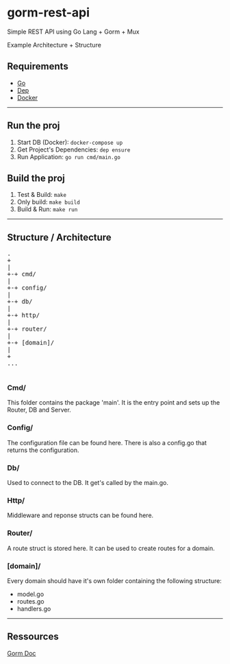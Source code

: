 # gorm-rest-api
Simple REST API using Go Lang + Gorm + Mux


Example Architecture + Structure

## Requirements

- [Go](https://golang.org/)
- [Dep](https://github.com/golang/dep)
- [Docker](https://www.docker.com/)

---

## Run the proj

1. Start DB (Docker): `docker-compose up`
2. Get Project's Dependencies: `dep ensure`
3. Run Application: `go run cmd/main.go`

## Build the proj

1. Test & Build: `make`
2. Only build: `make build`
3. Build & Run: `make run`

---

## Structure / Architecture

<pre>
.
+
|
+-+ cmd/
|
+-+ config/
|
+-+ db/
|
+-+ http/
|
+-+ router/
|
+-+ [domain]/
|
+
...

</pre>

### Cmd/
This folder contains the package 'main'. It is the entry point and sets up the Router, DB and Server.

### Config/
The configuration file can be found here. There is also a config.go that returns the configuration.

### Db/
Used to connect to the DB. It get's called by the main.go.

### Http/
Middleware and reponse structs can be found here.

### Router/
A route struct is stored here. It can be used to create routes for a domain.

### [domain]/
Every domain should have it's own folder containing the following structure:

- model.go
- routes.go
- handlers.go

---

## Ressources
[Gorm Doc](https://gorm.io/docs/index.html)
